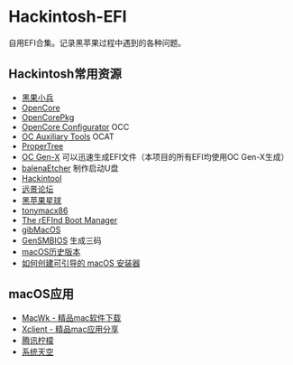 # Hackintosh-EFI

自用EFI合集。记录黑苹果过程中遇到的各种问题。

## Hackintosh常用资源

- [黑果小兵](https://blog.daliansky.net/)
- [OpenCore](https://dortania.github.io/OpenCore-Install-Guide/prerequisites.html)
- [OpenCorePkg](https://github.com/acidanthera/OpenCorePkg)
- [OpenCore Configurator](https://mackie100projects.altervista.org/) OCC
- [OC Auxiliary Tools](https://github.com/ic005k/QtOpenCoreConfig) OCAT
- [ProperTree](https://github.com/corpnewt/ProperTree)
- [OC Gen-X](https://github.com/Pavo-IM/OC-Gen-X) 可以迅速生成EFI文件（本项目的所有EFI均使用OC Gen-X生成）
- [balenaEtcher](https://www.balena.io/etcher/) 制作启动U盘
- [Hackintool](https://github.com/headkaze/Hackintool)
- [远景论坛](http://bbs.pcbeta.com/)
- [黑苹果星球](https://heipg.cn/)
- [tonymacx86](https://www.tonymacx86.com/)
- [The rEFInd Boot Manager](http://www.rodsbooks.com/refind/)
- [gibMacOS](https://github.com/corpnewt/gibMacOS)
- [GenSMBIOS](https://github.com/corpnewt/GenSMBIOS) 生成三码
- [macOS历史版本](https://support.apple.com/zh-cn/HT201260)
- [如何创建可引导的 macOS 安装器](https://support.apple.com/zh-cn/HT201372)

## macOS应用
- [MacWk - 精品mac软件下载](https://www.macwk.com/)
- [Xclient - 精品mac应用分享](https://xclient.info/)
- [腾讯柠檬](https://lemon.qq.com/lab/)
- [系统天空](https://xitongtiankong.com/)
